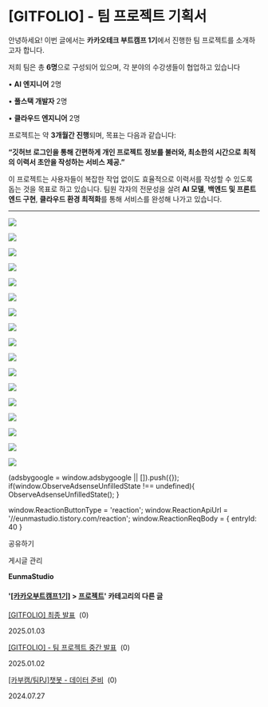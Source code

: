 
# [GITFOLIO] - 팀 프로젝트 기획서

안녕하세요! 이번 글에서는 **카카오테크 부트캠프 1기**에서 진행한 팀 프로젝트를 소개하고자 합니다.

저희 팀은 총 **6명**으로 구성되어 있으며, 각 분야의 수강생들이 협업하고 있습니다

• **AI 엔지니어** 2명

• **풀스택 개발자** 2명

• **클라우드 엔지니어** 2명

프로젝트는 약 **3개월간 진행**되며, 목표는 다음과 같습니다:

**“깃허브 로그인을 통해 간편하게 개인 프로젝트 정보를 불러와, 최소한의 시간으로 최적의 이력서 초안을 작성하는 서비스 제공.”**

이 프로젝트는 사용자들이 복잡한 작업 없이도 효율적으로 이력서를 작성할 수 있도록 돕는 것을 목표로 하고 있습니다. 팀원 각자의 전문성을 살려 **AI 모델**, **백엔드 및 프론트엔드 구현**, **클라우드 환경 최적화**를 통해 서비스를 완성해 나가고 있습니다.

* * *

![](https://blog.kakaocdn.net/dn/0g0XU/btsLyCrs7Hi/xZ7d0kF5umYWSF2Q8vB560/img.jpg)

![](https://blog.kakaocdn.net/dn/CW3Zq/btsLwmw7kkE/M2kfum3d8POHrf1GAeJGVk/img.jpg)

![](https://blog.kakaocdn.net/dn/nl5lx/btsLxPSrWWD/dBvTcHi2s0xBM84km19f9K/img.jpg)

![](https://blog.kakaocdn.net/dn/0sdSR/btsLwImezZs/EKFdbdmHkORzJeRhlZB5Jk/img.jpg)

![](https://blog.kakaocdn.net/dn/bxQsRs/btsLx5OcaoC/R0lEoWqrdioUJe2Uxv2MG0/img.jpg)

![](https://blog.kakaocdn.net/dn/bOBDl8/btsLxi8uPZE/Ks8edzXq3yutKYDXuzwCU1/img.jpg)

![](https://blog.kakaocdn.net/dn/dp1xH5/btsLw1FXJvk/o8i8Gf9HPJXY3UiC1d3uIK/img.jpg)

![](https://blog.kakaocdn.net/dn/cxMpV0/btsLyu78MxZ/gv5Ms4Dl1KBi0pP30iprFk/img.jpg)

![](https://blog.kakaocdn.net/dn/Lz60d/btsLw1MD2qp/xrPBG7X0gMMHDyzQj5hMM0/img.jpg)

![](https://blog.kakaocdn.net/dn/V2BiY/btsLx7kY2yP/tA7EhI0R7tGPk4Tp10GS60/img.jpg)

![](https://blog.kakaocdn.net/dn/bW6YKW/btsLybt8Tex/FdPVlFTu7Xjlsi1NzbppCk/img.jpg)

![](https://blog.kakaocdn.net/dn/RwP4U/btsLxkSMGo8/85aGA2cPqrWLnHbQ5VnBnk/img.jpg)

![](https://blog.kakaocdn.net/dn/BFPIv/btsLwINc9xB/C8zMTfU0ZXWq3BkAnCkGS1/img.jpg)

![](https://blog.kakaocdn.net/dn/kZ7Lc/btsLxhu1u2b/1dkQxZzKrVX27tXlptGUwK/img.jpg)

![](https://blog.kakaocdn.net/dn/dnjZaW/btsLxiOcA2q/ALFMXWyEAGKfUxdg5y9jgk/img.jpg)

![](https://blog.kakaocdn.net/dn/bgi8WO/btsLyaWiRW4/OTuaF3ks7ML11YkTvgPzXk/img.jpg)

![](https://blog.kakaocdn.net/dn/Hyz3r/btsLxZgdA5h/FKP3BlGX8ERVwPjCfJeTk0/img.jpg)

(adsbygoogle = window.adsbygoogle || \[\]).push({}); if(window.ObserveAdsenseUnfilledState !== undefined){ ObserveAdsenseUnfilledState(); }

window.ReactionButtonType = 'reaction'; window.ReactionApiUrl = '//eunmastudio.tistory.com/reaction'; window.ReactionReqBody = { entryId: 40 }

공유하기

게시글 관리

**EunmaStudio**

#### '[\[카카오부트캠프1기\]](/category/%5B%EC%B9%B4%EC%B9%B4%EC%98%A4%EB%B6%80%ED%8A%B8%EC%BA%A0%ED%94%841%EA%B8%B0%5D) > [프로젝트](/category/%5B%EC%B9%B4%EC%B9%B4%EC%98%A4%EB%B6%80%ED%8A%B8%EC%BA%A0%ED%94%841%EA%B8%B0%5D/%ED%94%84%EB%A1%9C%EC%A0%9D%ED%8A%B8)' 카테고리의 다른 글

[\[GITFOLIO\] 최종 발표](/42)  (0)

2025.01.03

[\[GITFOLIO\] - 팀 프로젝트 중간 발표](/41)  (0)

2025.01.02

[\[카부캠/팀PJ\]챗봇 - 데이터 준비](/3)  (0)

2024.07.27
            